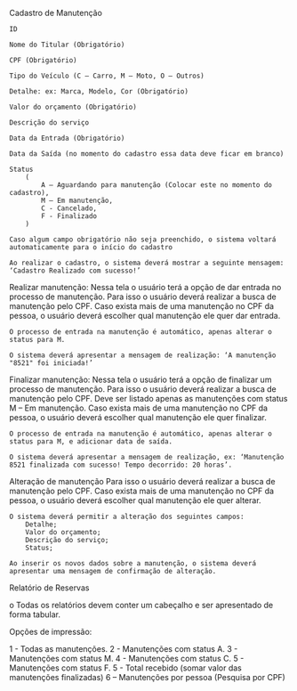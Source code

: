 Cadastro de Manutenção

	ID

	Nome do Titular (Obrigatório)

	CPF (Obrigatório)

	Tipo do Veículo (C – Carro, M – Moto, O – Outros)

	Detalhe: ex: Marca, Modelo, Cor (Obrigatório)

	Valor do orçamento (Obrigatório)

	Descrição do serviço

	Data da Entrada (Obrigatório)

	Data da Saída (no momento do cadastro essa data deve ficar em branco)

	Status
		(
			A – Aguardando para manutenção (Colocar este no momento do cadastro),
			M – Em manutenção,
			C - Cancelado,
			F - Finalizado
		)

	Caso algum campo obrigatório não seja preenchido, o sistema voltará automaticamente para o início do cadastro

	Ao realizar o cadastro, o sistema deverá mostrar a seguinte mensagem: ‘Cadastro Realizado com sucesso!’

Realizar manutenção:
	Nessa tela o usuário terá a opção de dar entrada no processo de manutenção.
	Para isso o usuário deverá realizar a busca de manutenção pelo CPF.
	Caso exista mais de uma manutenção no CPF da pessoa, o usuário deverá escolher qual manutenção ele quer dar entrada.

	O processo de entrada na manutenção é automático, apenas alterar o status para M.
	
	O sistema deverá apresentar a mensagem de realização: ‘A manutenção "8521" foi iniciada!’

Finalizar manutenção:
	Nessa tela o usuário terá a opção de finalizar um processo de manutenção.
	Para isso o usuário deverá realizar a busca de manutenção pelo CPF.
	Deve ser listado apenas as manutenções com status M – Em manutenção.
	Caso exista mais de uma manutenção no CPF da pessoa, o usuário deverá escolher qual manutenção ele quer finalizar.

	O processo de entrada na manutenção é automático, apenas alterar o status para M, e adicionar data de saída.

	O sistema deverá apresentar a mensagem de realização, ex: ‘Manutenção 8521 finalizada com sucesso! Tempo decorrido: 20 horas’.

Alteração de manutenção
	Para isso o usuário deverá realizar a busca de manutenção pelo CPF.
	Caso exista mais de uma manutenção no CPF da pessoa, o usuário deverá escolher qual manutenção ele quer alterar.

	O sistema deverá permitir a alteração dos seguintes campos:
		Detalhe;
		Valor do orçamento;
		Descrição do serviço;
		Status;

	Ao inserir os novos dados sobre a manutenção, o sistema deverá apresentar uma mensagem de confirmação de alteração.

Relatório de Reservas

o Todas os relatórios devem conter um cabeçalho e ser apresentado de forma tabular.

Opções de impressão:

1 - Todas as manutenções.
2 - Manutenções com status A.
3 - Manutenções com status M.
4 - Manutenções com status C.
5 - Manutenções com status F.
5 - Total recebido (somar valor das manutenções finalizadas)
6 – Manutenções por pessoa (Pesquisa por CPF)